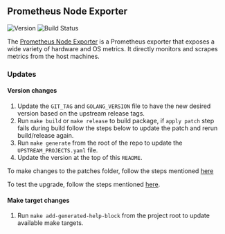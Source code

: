 ## **Prometheus Node Exporter**
![Version](https://img.shields.io/badge/version-v1.10.2-blue)
![Build Status](https://codebuild.us-west-2.amazonaws.com/badges?uuid=eyJlbmNyeXB0ZWREYXRhIjoiVk9qbzVQdVlyQmVSNE44amtYY0U0YVJDM25yWnJjQlExd25ycDZQWnU1czlVMGt5M2hWMDBSaWlSL1JVU0cwMXBQeUIzczlkWkRZWVhleUpBWFdkOUY4PSIsIml2UGFyYW1ldGVyU3BlYyI6Im1nbzJUbTE1ZUN5SmowN2EiLCJtYXRlcmlhbFNldFNlcmlhbCI6MX0%3D&branch=main)

The [Prometheus Node Exporter](https://github.com/prometheus/node_exporter) is a Prometheus exporter that exposes a wide variety of hardware and OS metrics. It directly monitors and scrapes metrics from the host machines.

### Updates

#### Version changes
1. Update the `GIT_TAG` and `GOLANG_VERSION` file to have the new desired version based on the upstream release tags.
2. Run `make build` or `make release` to build package, if `apply patch` step fails during build follow the  steps below to update the patch and rerun build/release again.
3. Run `make generate` from the root of the repo to update the `UPSTREAM_PROJECTS.yaml` file.
4. Update the version at the top of this `README`.


To make changes to the patches folder, follow the steps mentioned [here](https://github.com/aws/eks-anywhere-build-tooling/blob/main/docs/development/packages/update-helm-charts.md#generate-patch-files)

To test the upgrade, follow the steps mentioned [here](https://github.com/aws/eks-anywhere-build-tooling/blob/main/docs/development/packages/update-helm-charts.md#Testing).

#### Make target changes
1. Run `make add-generated-help-block` from the project root to update available make targets.

